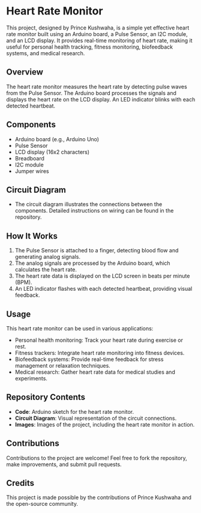 # Heart Rate Monitor
This project, designed by Prince Kushwaha, is a simple yet effective heart rate monitor built using an Arduino board, a Pulse Sensor, an I2C module, and an LCD display. It provides real-time monitoring of heart rate, making it useful for personal health tracking, fitness monitoring, biofeedback systems, and medical research.

## Overview
The heart rate monitor measures the heart rate by detecting pulse waves from the Pulse Sensor. The Arduino board processes the signals and displays the heart rate on the LCD display. An LED indicator blinks with each detected heartbeat.

## Components
- Arduino board (e.g., Arduino Uno)
- Pulse Sensor
- LCD display (16x2 characters)
- Breadboard
- I2C module
- Jumper wires

## Circuit Diagram
- The circuit diagram illustrates the connections between the components. Detailed instructions on wiring can be found in the repository.

## How It Works
1. The Pulse Sensor is attached to a finger, detecting blood flow and generating analog signals.
2. The analog signals are processed by the Arduino board, which calculates the heart rate.
3. The heart rate data is displayed on the LCD screen in beats per minute (BPM).
4. An LED indicator flashes with each detected heartbeat, providing visual feedback.

## Usage
This heart rate monitor can be used in various applications:
- Personal health monitoring: Track your heart rate during exercise or rest.
- Fitness trackers: Integrate heart rate monitoring into fitness devices.
- Biofeedback systems: Provide real-time feedback for stress management or relaxation techniques.
- Medical research: Gather heart rate data for medical studies and experiments.

## Repository Contents
- **Code**: Arduino sketch for the heart rate monitor.
- **Circuit Diagram**: Visual representation of the circuit connections.
- **Images**: Images of the project, including the heart rate monitor in action.

## Contributions
Contributions to the project are welcome! Feel free to fork the repository, make improvements, and submit pull requests.

## Credits
This project is made possible by the contributions of Prince Kushwaha and the open-source community.
